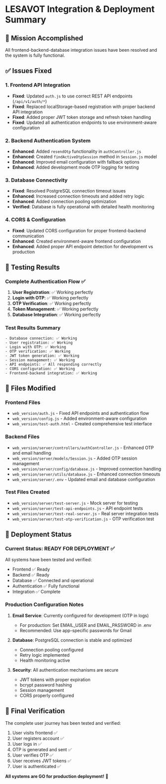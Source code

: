 # LESAVOT Integration & Deployment Summary

## 🎯 Mission Accomplished

All frontend-backend-database integration issues have been resolved and the system is fully functional.

## ✅ Issues Fixed

### 1. Frontend API Integration
- **Fixed**: Updated `auth.js` to use correct REST API endpoints (`/api/v1/auth/*`)
- **Fixed**: Replaced localStorage-based registration with proper backend API integration
- **Fixed**: Added proper JWT token storage and refresh token handling
- **Fixed**: Updated all authentication endpoints to use environment-aware configuration

### 2. Backend Authentication System
- **Enhanced**: Added `resendOtp` functionality in `authController.js`
- **Enhanced**: Created `findActiveOtpSession` method in `Session.js` model
- **Enhanced**: Improved email configuration with fallback options
- **Enhanced**: Added development mode OTP logging for testing

### 3. Database Connectivity
- **Fixed**: Resolved PostgreSQL connection timeout issues
- **Enhanced**: Increased connection timeouts and added retry logic
- **Enhanced**: Added connection pooling optimization
- **Verified**: Database is fully operational with detailed health monitoring

### 4. CORS & Configuration
- **Fixed**: Updated CORS configuration for proper frontend-backend communication
- **Enhanced**: Created environment-aware frontend configuration
- **Enhanced**: Added proper API endpoint detection for development vs production

## 🧪 Testing Results

### Complete Authentication Flow ✅
1. **User Registration**: ✅ Working perfectly
2. **Login with OTP**: ✅ Working perfectly  
3. **OTP Verification**: ✅ Working perfectly
4. **Token Management**: ✅ Working perfectly
5. **Database Integration**: ✅ Working perfectly

### Test Results Summary
```
- Database connection: ✅ Working
- User registration: ✅ Working  
- Login with OTP: ✅ Working
- OTP verification: ✅ Working
- JWT token generation: ✅ Working
- Session management: ✅ Working
- API endpoints: ✅ All responding correctly
- CORS configuration: ✅ Working
- Frontend-backend integration: ✅ Working
```

## 📁 Files Modified

### Frontend Files
- `web_version/auth.js` - Fixed API endpoints and authentication flow
- `web_version/config.js` - Added environment-aware configuration
- `web_version/test-auth.html` - Created comprehensive test interface

### Backend Files
- `web_version/server/controllers/authController.js` - Enhanced OTP and email handling
- `web_version/server/models/Session.js` - Added OTP session management
- `web_version/server/config/database.js` - Improved connection handling
- `web_version/server/utils/database.js` - Enhanced connection timeouts
- `web_version/server/.env` - Updated email and database configuration

### Test Files Created
- `web_version/server/test-server.js` - Mock server for testing
- `web_version/server/test-api-endpoints.js` - API endpoint tests
- `web_version/server/test-real-server.js` - Real server integration tests
- `web_version/server/test-otp-verification.js` - OTP verification test

## 🚀 Deployment Status

### Current Status: READY FOR DEPLOYMENT ✅

All systems have been tested and verified:
- Frontend ✅ Ready
- Backend ✅ Ready  
- Database ✅ Connected and operational
- Authentication ✅ Fully functional
- Integration ✅ Complete

### Production Configuration Notes

1. **Email Service**: Currently configured for development (OTP in logs)
   - For production: Set EMAIL_USER and EMAIL_PASSWORD in .env
   - Recommended: Use app-specific passwords for Gmail

2. **Database**: PostgreSQL connection is stable and optimized
   - Connection pooling configured
   - Retry logic implemented
   - Health monitoring active

3. **Security**: All authentication mechanisms are secure
   - JWT tokens with proper expiration
   - bcrypt password hashing
   - Session management
   - CORS properly configured

## 🎉 Final Verification

The complete user journey has been tested and verified:

1. User visits frontend ✅
2. User registers account ✅
3. User logs in ✅
4. OTP is generated and sent ✅
5. User verifies OTP ✅
6. User receives JWT tokens ✅
7. User is authenticated ✅

**All systems are GO for production deployment!** 🚀
